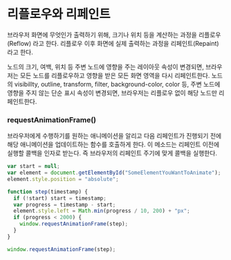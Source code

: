 # 리플로우와 리페인트

브라우저 화면에 무엇인가 출력하기 위해, 크기나 위치 등을 계산하는 과정을 리플로우(Reflow) 라고 한다. 리플로우 이후 화면에 실제 출력하는 과정을 리페인트(Repaint) 라고 한다.

노드의 크기, 여백, 위치 등 주변 노드에 영향을 주는 레이아웃 속성이 변경되면, 브라우저는 모든 노드를 리플로우하고 영향을 받은 모든 화면 영역을 다시 리페인트한다. 노드의 visibillty, outline, transform, filter, background-color, color 등, 주변 노드에 영향을 주지 않는 단순 표시 속성이 변경되면, 브라우저는 리플로우 없이 해당 노드만 리페인트한다.

### requestAnimationFrame()

브라우저에게 수행하기를 원하는 애니메이션을 알리고 다음 리페인트가 진행되기 전에 해당 애니메이션을 업데이트하는 함수를 호출하게 한다. 이 메소드는 리페인트 이전에 실행할 콜백을 인자로 받는다. 즉 브라우저의 리페인트 주기에 맞게 콜백을 실행한다.

```js
var start = null;
var element = document.getElementById("SomeElementYouWantToAnimate");
element.style.position = "absolute";

function step(timestamp) {
  if (!start) start = timestamp;
  var progress = timestamp - start;
  element.style.left = Math.min(progress / 10, 200) + "px";
  if (progress < 2000) {
    window.requestAnimationFrame(step);
  }
}

window.requestAnimationFrame(step);
```
